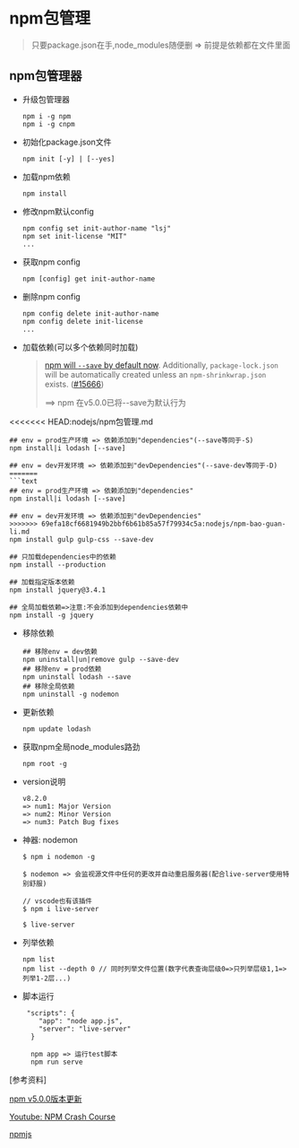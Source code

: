 # npm包管理

> 只要package.json在手,node\_modules随便删 =&gt; 前提是依赖都在文件里面

## npm包管理器

* 升级包管理器

  ```text
  npm i -g npm
  npm i -g cnpm
  ```

* 初始化package.json文件

  ```text
  npm init [-y] | [--yes]
  ```

* 加载npm依赖

  ```text
  npm install
  ```

* 修改npm默认config

  ```text
  npm config set init-author-name "lsj"
  npm set init-license "MIT"
  ...
  ```

* 获取npm config

  ```text
  npm [config] get init-author-name
  ```

* 删除npm config

  ```text
  npm config delete init-author-name
  npm config delete init-license
  ...
  ```

* 加载依赖\(可以多个依赖同时加载\)

  > [npm will `--save` by default now](https://twitter.com/maybekatz/status/859229741676625920). Additionally, `package-lock.json` will be automatically created unless an `npm-shrinkwrap.json` exists. \([\#15666](https://github.com/npm/npm/pull/15666)\)
  >
  > ==&gt; npm 在v5.0.0已将--save为默认行为

<<<<<<< HEAD:nodejs/npm包管理.md
  ```
  ## env = prod生产环境 => 依赖添加到"dependencies"(--save等同于-S)
  npm install|i lodash [--save]
  
  ## env = dev开发环境 => 依赖添加到"devDependencies"(--save-dev等同于-D)
=======
  ```text
  ## env = prod生产环境 => 依赖添加到"dependencies"
  npm install|i lodash [--save]

  ## env = dev开发环境 => 依赖添加到"devDependencies"
>>>>>>> 69efa18cf6681949b2bbf6b61b85a57f79934c5a:nodejs/npm-bao-guan-li.md
  npm install gulp gulp-css --save-dev

  ## 只加载dependencies中的依赖
  npm install --production

  ## 加载指定版本依赖
  npm install jquery@3.4.1

  ## 全局加载依赖=>注意:不会添加到dependencies依赖中
  npm install -g jquery
  ```

* 移除依赖

  ```text
  ## 移除env = dev依赖
  npm uninstall|un|remove gulp --save-dev
  ## 移除env = prod依赖
  npm uninstall lodash --save
  ## 移除全局依赖
  npm uninstall -g nodemon
  ```

* 更新依赖

  ```text
  npm update lodash
  ```

* 获取npm全局node\_modules路劲

  ```text
  npm root -g
  ```

* version说明

  ```text
  v8.2.0
  => num1: Major Version
  => num2: Minor Version
  => num3: Patch Bug fixes
  ```

* 神器: nodemon

  ```text
  $ npm i nodemon -g

  $ nodemon => 会监视源文件中任何的更改并自动重启服务器(配合live-server使用特别舒服)

  // vscode也有该插件
  $ npm i live-server

  $ live-server
  ```

* 列举依赖

  ```text
  npm list
  npm list --depth 0 // 同时列举文件位置(数字代表查询层级0=>只列举层级1,1=>列举1-2层...)
  ```

* 脚本运行

  ```text
   "scripts": {
      "app": "node app.js",
      "server": "live-server"
    }

    npm app => 运行test脚本
    npm run serve
  ```

\[参考资料\]

[npm v5.0.0版本更新](https://github.com/npm/npm/releases/tag/v5.0.0)

[Youtube: NPM Crash Course](https://www.youtube.com/watch?v=jHDhaSSKmB0)

[npmjs](https://www.npmjs.com/)

